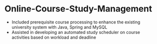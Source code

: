 # Online-Course-Study-Management
- Included prerequisite course processing to enhance the existing university system with Java, Spring and MySQL
- Assisted in developing an automated study scheduler on course activities based on workload and deadline
